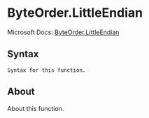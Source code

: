 ---
---

# ByteOrder.LittleEndian

Microsoft Docs: [ByteOrder.LittleEndian](https://docs.microsoft.com/en-us/powerquery-m/byteorder-littleendian)

## Syntax

```powerquery-m
Syntax for this function.
```

## About

About this function.

